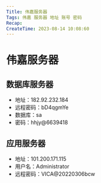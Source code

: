 ```yaml
---
Title: 伟嘉服务器
Tags: 伟嘉 服务器 地址 账号 密码
Recap: 
CreateTime: 2023-08-14 10:08:60
---
```

# 伟嘉服务器

## 数据库服务器

- 地址：182.92.232.184
- 远程密码：bD4qgmYe
- 数据库：sa
- 密码：hhjy@6639418

## 应用服务器

- 地址：101.200.171.115
- 用户名：Administrator
- 远程密码：VICA@20220306bcw